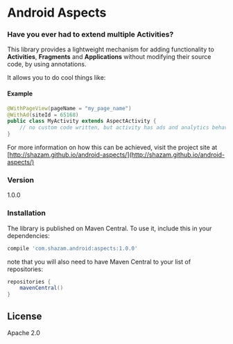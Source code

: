 # Android Aspects

### Have you ever had to extend multiple Activities?

This library provides a lightweight mechanism for adding functionality to **Activities**, **Fragments** and **Applications** without modifying their source code, by using annotations.

It allows you to do cool things like:

#### Example

```java
@WithPageView(pageName = "my_page_name")
@WithAd(siteId = 65168)
public class MyActivity extends AspectActivity {
    // no custom code written, but activity has ads and analytics behaviour
}
```

For more information on how this can be achieved, visit the project site at [http://shazam.github.io/android-aspects/](http://shazam.github.io/android-aspects/)

### Version
1.0.0

### Installation

The library is published on Maven Central. To use it, include this in your dependencies:

```groovy
compile 'com.shazam.android:aspects:1.0.0'
```

note that you will also need to have Maven Central to your list of repositories:

```groovy
repositories {
    mavenCentral()
}
```

License
----

Apache 2.0
